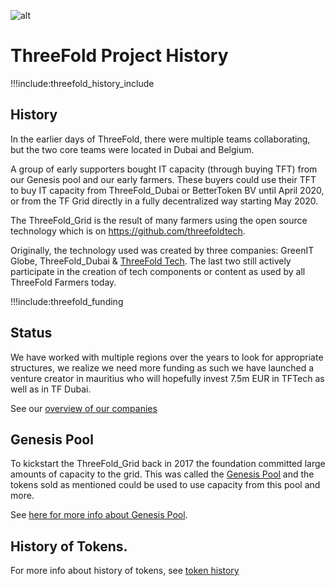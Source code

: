 ![alt](img/foundation_header_image.jpg)

# ThreeFold Project History

!!!include:threefold_history_include

## History

In the earlier days of ThreeFold, there were multiple teams collaborating, but the two core teams were located in Dubai and Belgium.

A group of early supporters bought IT capacity (through buying TFT) from our Genesis pool and our early farmers. These buyers could use their TFT to buy IT capacity from ThreeFold_Dubai or BetterToken BV until April 2020, or from the TF Grid directly in a fully decentralized way starting May 2020.

The ThreeFold_Grid is the result of many farmers using the open source technology which is on https://github.com/threefoldtech.

Originally, the technology used was created by three companies: GreenIT Globe, ThreeFold_Dubai & [ThreeFold Tech](threefold_tech0). The last two still actively participate in the creation of tech components or content as used by all ThreeFold Farmers today.

!!!include:threefold_funding

## Status 

We have worked with multiple regions over the years to look for appropriate structures, we realize we need more funding as such we have launched a venture creator in mauritius who will hopefully invest 7.5m EUR in TFTech as well as in TF Dubai.

See our [overview of our companies](threefold_companies)


## Genesis Pool

To kickstart the ThreeFold_Grid back in 2017 the foundation committed large amounts of capacity to the grid. This was called the [Genesis Pool](genesis_pool) and the tokens sold as mentioned could be used to use capacity from this pool and more.

See [here for more info about Genesis Pool](genesis_pool).


## History of Tokens.

For more info about history of tokens, see [token history](token_history)
